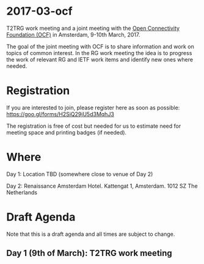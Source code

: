 # 2017-03-ocf
T2TRG work meeting and a joint meeting with the [Open Connectivity Foundation (OCF)](https://openconnectivity.org/) in Amsterdam, 9-10th March, 2017.

The goal of the joint meeting with OCF is to share information and work on topics of common interest. In the RG work meeting the idea is to progress the work of relevant RG and IETF work items and identify new ones where needed.

# Registration

If you are interested to join, please register here as soon as possible:
https://goo.gl/forms/H2SiQ29jU5d3MqhJ3

The registration is free of cost but needed for us to estimate need for meeting space and printing badges (if needed).

# Where

Day 1: Location TBD (somewhere close to venue of Day 2)

Day 2: 
Renaissance Amsterdam Hotel. Kattengat 1, Amsterdam. 1012 SZ The Netherlands

# Draft Agenda

Note that this is a draft agenda and all times are subject to change.

## Day 1 (9th of March): T2TRG work meeting

|        |                   |
|--------|-------------------|
| 10:00  | Welcome and intro |
| 10:15  | Work item bashing |
| 10:30  | Breakout sessions |
| 12:00  | Lunch             |
| 13:30  | Breakout sessions |
| ~16:00 | Done for the day  |

## Day 2 (morning; 10th of March): Joint meeting with OCF

|        |                   |
|--------|-------------------|
| 8:00   | Welcome and intro |
| 8:10   | IoT at IETF/IRTF; status and direction |
| 8:30   | OCF status and direction | 
| 8:50   | Discussion on common interest areas |
| 12:00  | Lunch |

### Discussion topics for the joint meeting

RESTful Interaction
- Semantics
- Interaction models
- Links and forms for IoT

Security
- Application layer security protocols for IoT
- IoT Device Lifecycle Management

Connectivity and Reachability
- Ubiquitous reachability of things
- CoAP over TCP

Best Practices
- Design patterns
- Taxonomy and terminology
